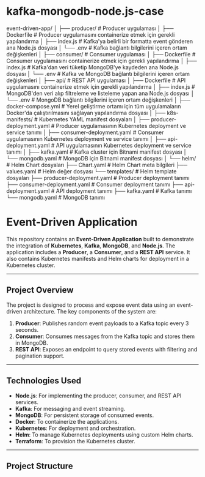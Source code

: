 # kafka-mongodb-node.js-case


event-driven-app/
│
├── producer/                  # Producer uygulaması
│   ├── Dockerfile             # Producer uygulamasını containerize etmek için gerekli yapılandırma
│   ├── index.js               # Kafka'ya belirli bir formatta event gönderen ana Node.js dosyası
│   └── .env                   # Kafka bağlantı bilgilerini içeren ortam değişkenleri
│
├── consumer/                  # Consumer uygulaması
│   ├── Dockerfile             # Consumer uygulamasını containerize etmek için gerekli yapılandırma
│   ├── index.js               # Kafka'dan veri tüketip MongoDB'ye kaydeden ana Node.js dosyası
│   └── .env                   # Kafka ve MongoDB bağlantı bilgilerini içeren ortam değişkenleri
│
├── api/                       # REST API uygulaması
│   ├── Dockerfile             # API uygulamasını containerize etmek için gerekli yapılandırma
│   ├── index.js               # MongoDB'den veri alıp filtreleme ve listeleme yapan ana Node.js dosyası
│   └── .env                   # MongoDB bağlantı bilgilerini içeren ortam değişkenleri
│
├── docker-compose.yml         # Yerel geliştirme ortamı için tüm uygulamaların Docker'da çalıştırılmasını sağlayan yapılandırma dosyası
│
├── k8s-manifests/             # Kubernetes YAML manifest dosyaları
│   ├── producer-deployment.yaml  # Producer uygulamasının Kubernetes deployment ve service tanımı
│   ├── consumer-deployment.yaml  # Consumer uygulamasının Kubernetes deployment ve service tanımı
│   ├── api-deployment.yaml       # API uygulamasının Kubernetes deployment ve service tanımı
│   ├── kafka.yaml                # Kafka cluster için Bitnami manifest dosyası
│   └── mongodb.yaml              # MongoDB için Bitnami manifest dosyası
│
└── helm/                       # Helm Chart dosyaları
    ├── Chart.yaml             # Helm Chart meta bilgileri
    ├── values.yaml            # Helm değer dosyası
    └── templates/             # Helm template dosyaları
        ├── producer-deployment.yaml  # Producer deployment tanımı
        ├── consumer-deployment.yaml  # Consumer deployment tanımı
        ├── api-deployment.yaml       # API deployment tanımı
        ├── kafka.yaml                # Kafka tanımı
        └── mongodb.yaml              # MongoDB tanımı



# Event-Driven Application

This repository contains an **Event-Driven Application** built to demonstrate the integration of **Kubernetes**, **Kafka**, **MongoDB**, and **Node.js**. The application includes a **Producer**, a **Consumer**, and a **REST API** service. It also contains Kubernetes manifests and Helm charts for deployment in a Kubernetes cluster.

---

## **Project Overview**

The project is designed to process and expose event data using an event-driven architecture. The key components of the system are:

1. **Producer**: Publishes random event payloads to a Kafka topic every 3 seconds.
2. **Consumer**: Consumes messages from the Kafka topic and stores them in MongoDB.
3. **REST API**: Exposes an endpoint to query stored events with filtering and pagination support.

---

## **Technologies Used**

- **Node.js**: For implementing the producer, consumer, and REST API services.
- **Kafka**: For messaging and event streaming.
- **MongoDB**: For persistent storage of consumed events.
- **Docker**: To containerize the applications.
- **Kubernetes**: For deployment and orchestration.
- **Helm**: To manage Kubernetes deployments using custom Helm charts.
- **Terraform**: To provision the Kubernetes cluster.

---

## **Project Structure**

